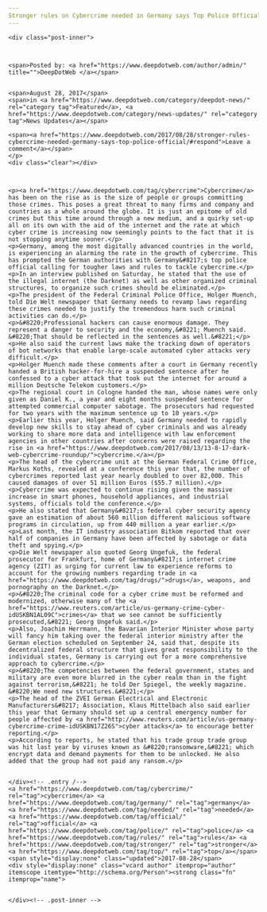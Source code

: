 ```yaml
---
Stronger rules on Cybercrime needed in Germany says Top Police Official
---
```

<article class="post-listing post-22213 post type-post status-publish format-standard has-post-thumbnail hentry 
 tag-cybercrime tag-germany tag-needed tag-official tag-police tag-ruleser tag-top">
    
    <div class="post-inner">
    
    
        
    <span>Posted by: <a href="https://www.deepdotweb.com/author/admin/" title="">DeepDotWeb </a></span>
    
    
    <span>August 28, 2017</span>
    <span>in <a href="https://www.deepdotweb.com/category/deepdot-news/" rel="category tag">Featured</a>, <a href="https://www.deepdotweb.com/category/news-updates/" rel="category tag">News Updates</a></span>
    
    <span><a href="https://www.deepdotweb.com/2017/08/28/stronger-rules-cybercrime-needed-germany-says-top-police-official/#respond">Leave a comment</a></span>
    </p>
    <div class="clear"></div>
    
    
    
    <p><a href="https://www.deepdotweb.com/tag/cybercrime">Cybercrime</a> has been on the rise as is the size of people or groups committing those crimes. This poses a great threat to many firms and company and countries as a whole around the globe. It is just an epitome of old crimes but this time around through a new medium, and a quirky set-up all on its own with the aid of the internet and the rate at which cyber crime is increasing now seemingly points to the fact that it is not stopping anytime sooner.</p>
    <p>Germany, among the most digitally advanced countries in the world, is experiencing an alarming the rate in the growth of cybercrime. This has prompted the German authorities with Germany&#8217;s top police official calling for tougher laws and rules to tackle cybercrime.</p>
    <p>In an interview published on Saturday, he stated that the use of the illegal internet (the Darknet) as well as other organized criminal structures, to organize such crimes should be eliminated.</p>
    <p>The president of the Federal Criminal Police Office, Holger Muench, told Die Welt newspaper that Germany needs to revamp laws regarding these crimes needed to justify the tremendous harm such criminal activities can do.</p>
    <p>&#8220;Professional hackers can cause enormous damage. They represent a danger to security and the economy,&#8221; Muench said. &#8220;That should be reflected in the sentences as well.&#8221;</p>
    <p>He also said the current laws make the tracking down of operators of bot networks that enable large-scale automated cyber attacks very difficult.</p>
    <p>Holger Muench made these comments after a court in Germany recently handed a British hacker-for-hire a suspended sentence after he confessed to a cyber attack that took out the internet for around a million Deutsche Telekom customers.</p>
    <p>The regional court in Cologne handed the man, whose names were only given as Daniel K., a year and eight months suspended sentence for attempted commercial computer sabotage. The prosecutors had requested for two years with the maximum sentence up to 10 years.</p>
    <p>Earlier this year, Holger Muench, said Germany needed to rapidly develop new skills to stay ahead of cyber criminals and was already working to share more data and intelligence with law enforcement agencies in other countries after concerns were raised regarding the rise in <a href="https://www.deepdotweb.com/2017/08/13/13-8-17-dark-web-cybercrime-roundup/">cybercrime.</a></p>
    <p>The head of the cybercrime unit at the German Federal Crime Office, Markus Koths, revealed at a conference this year that, the number of cybercrimes reported last year nearly doubled to over 82,000. This caused damages of over 51 million Euros ($55.7 million).</p>
    <p>Cybercrime was expected to continue rising given the massive increase in smart phones, household appliances, and industrial systems, officials told the conference.</p>
    <p>He also stated that Germany&#8217;s federal cyber security agency gave an estimation of about 560 million different malicious software programs in circulation, up from 440 million a year earlier.</p>
    <p>Last month, the IT industry association Bitkom reported that over half of companies in Germany have been affected by sabotage or data theft and spying.</p>
    <p>Die Welt newspaper also quoted Georg Ungefuk, the federal prosecutor for Frankfurt, home of Germany&#8217;s internet crime agency (ZIT) as urging for current law to experience reforms to account for the growing numbers regarding trade in <a href="https://www.deepdotweb.com/tag/drugs/">drugs</a>, weapons, and pornography on the Darknet.</p>
    <p>&#8220;The criminal code for a cyber crime must be reformed and modernized, otherwise many of the <a href="https://www.reuters.com/article/us-germany-crime-cyber-idUSKBN1AL09C">crimes</a> that we see cannot be sufficiently prosecuted,&#8221; Georg Ungefuk said.</p>
    <p>Also, Joachim Herrmann, the Bavarian Interior Minister whose party will fancy him taking over the federal interior ministry after the German election scheduled on September 24, said that, despite its decentralized federal structure that gives great responsibility to the individual states, Germany is carrying out for a more comprehensive approach to cybercrime.</p>
    <p>&#8220;The competencies between the federal government, states and military are even more blurred in the cyber realm than in the fight against terrorism,&#8221; he told Der Spiegel, the weekly magazine. &#8220;We need new structures.&#8221;</p>
    <p>The head of the ZVEI German Electrical and Electronic Manufacturers&#8217; Association, Klaus Mittelbach also said earlier this year that Germany should set up a central emergency number for people affected by <a href="http://www.reuters.com/article/us-germany-cybercrime-crime-idUSKBN17Z26S">cyber attacks</a> to encourage better reporting.</p>
    <p>According to reports, he stated that his trade group trade group was hit last year by viruses known as &#8220;ransomware,&#8221; which encrypt data and demand payments for them to be unlocked. He also added that the group had not paid any ransom.</p>
    
    
    </div><!-- .entry /-->
    <a href="https://www.deepdotweb.com/tag/cybercrime/" rel="tag">cybercrime</a> <a href="https://www.deepdotweb.com/tag/germany/" rel="tag">germany</a> <a href="https://www.deepdotweb.com/tag/needed/" rel="tag">needed</a> <a href="https://www.deepdotweb.com/tag/official/" rel="tag">official</a> <a href="https://www.deepdotweb.com/tag/police/" rel="tag">police</a> <a href="https://www.deepdotweb.com/tag/rules/" rel="tag">rules</a> <a href="https://www.deepdotweb.com/tag/stronger/" rel="tag">stronger</a> <a href="https://www.deepdotweb.com/tag/top/" rel="tag">top</a></span>				<span style="display:none" class="updated">2017-08-28</span>
    <div style="display:none" class="vcard author" itemprop="author" itemscope itemtype="http://schema.org/Person"><strong class="fn" itemprop="name">
    
    
    </div><!-- .post-inner -->
</article><!-- .post-listing -->


